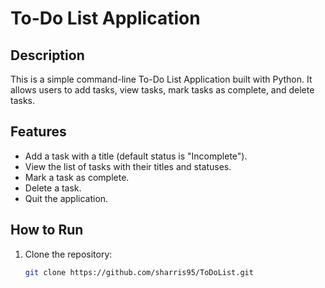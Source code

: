 # To-Do List Application

## Description

This is a simple command-line To-Do List Application built with Python. It allows users to add tasks, view tasks, mark tasks as complete, and delete tasks.

## Features

- Add a task with a title (default status is "Incomplete").
- View the list of tasks with their titles and statuses.
- Mark a task as complete.
- Delete a task.
- Quit the application.

## How to Run

1. Clone the repository:
   ```sh
   git clone https://github.com/sharris95/ToDoList.git
